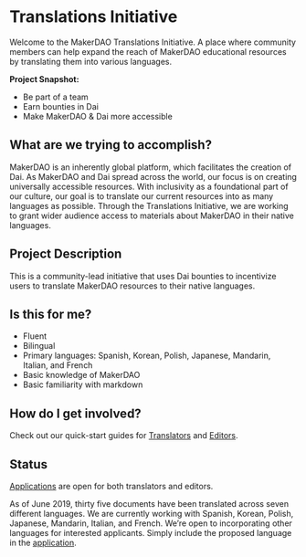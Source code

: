 # Translations Initiative

Welcome to the MakerDAO Translations Initiative. A place where community members can help expand the reach of MakerDAO educational resources by translating them into various languages.

**Project Snapshot:**

- Be part of a team
- Earn bounties in Dai
- Make MakerDAO & Dai more accessible

## What are we trying to accomplish?

MakerDAO is an inherently global platform, which facilitates the creation of Dai. As MakerDAO and Dai spread across the world, our focus is on creating universally accessible resources. With inclusivity as a foundational part of our culture, our goal is to translate our current resources into as many languages as possible. Through the Translations Initiative, we are working to grant wider audience access to materials about MakerDAO in their native languages.

## Project Description

This is a community-lead initiative that uses Dai bounties to incentivize users to translate MakerDAO resources to their native languages.

## Is this for me?

- Fluent
- Bilingual
- Primary languages: Spanish, Korean, Polish, Japanese, Mandarin, Italian, and French
- Basic knowledge of MakerDAO
- Basic familiarity with markdown

## How do I get involved?

Check out our quick-start guides for [Translators](./translators-quick-start-guide.md) and [Editors](./editor-quick-start-guide.md).

## Status

[Applications](https://airtable.com/shr415iT3e8S8nuzS) are open for both translators and editors. 

As of June 2019, thirty five documents have been translated across seven different languages. We are currently working with Spanish, Korean, Polish, Japanese, Mandarin, Italian, and French. We’re open to incorporating other languages for interested applicants. Simply include the proposed language in the [application](https://airtable.com/shr415iT3e8S8nuzS).
